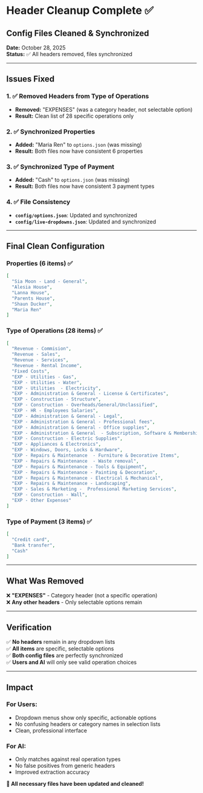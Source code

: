 # Header Cleanup Complete ✅

## Config Files Cleaned & Synchronized

**Date:** October 28, 2025  
**Status:** ✅ All headers removed, files synchronized

---

## Issues Fixed

### 1. ✅ Removed Headers from Type of Operations
- **Removed:** "EXPENSES" (was a category header, not selectable option)
- **Result:** Clean list of 28 specific operations only

### 2. ✅ Synchronized Properties
- **Added:** "Maria Ren" to `options.json` (was missing)
- **Result:** Both files now have consistent 6 properties

### 3. ✅ Synchronized Type of Payment
- **Added:** "Cash" to `options.json` (was missing)
- **Result:** Both files now have consistent 3 payment types

### 4. ✅ File Consistency
- **`config/options.json`**: Updated and synchronized
- **`config/live-dropdowns.json`**: Updated and synchronized

---

## Final Clean Configuration

### Properties (6 items) ✅
```json
[
  "Sia Moon - Land - General",
  "Alesia House", 
  "Lanna House",
  "Parents House",
  "Shaun Ducker",
  "Maria Ren"
]
```

### Type of Operations (28 items) ✅
```json
[
  "Revenue - Commision",
  "Revenue - Sales", 
  "Revenue - Services",
  "Revenue - Rental Income",
  "Fixed Costs",
  "EXP - Utilities - Gas",
  "EXP - Utilities - Water",
  "EXP - Utilities  - Electricity",
  "EXP - Administration & General - License & Certificates",
  "EXP - Construction - Structure",
  "EXP - Construction - Overheads/General/Unclassified",
  "EXP - HR - Employees Salaries",
  "EXP - Administration & General - Legal",
  "EXP - Administration & General - Professional fees",
  "EXP - Administration & General - Office supplies",
  "EXP - Administration & General  - Subscription, Software & Membership",
  "EXP - Construction - Electric Supplies",
  "EXP - Appliances & Electronics",
  "EXP - Windows, Doors, Locks & Hardware",
  "EXP - Repairs & Maintenance  - Furniture & Decorative Items",
  "EXP - Repairs & Maintenance  - Waste removal",
  "EXP - Repairs & Maintenance - Tools & Equipment",
  "EXP - Repairs & Maintenance - Painting & Decoration",
  "EXP - Repairs & Maintenance - Electrical & Mechanical",
  "EXP - Repairs & Maintenance - Landscaping",
  "EXP - Sales & Marketing -  Professional Marketing Services",
  "EXP - Construction - Wall",
  "EXP - Other Expenses"
]
```

### Type of Payment (3 items) ✅
```json
[
  "Credit card",
  "Bank transfer", 
  "Cash"
]
```

---

## What Was Removed

❌ **"EXPENSES"** - Category header (not a specific operation)  
❌ **Any other headers** - Only selectable options remain

---

## Verification

✅ **No headers** remain in any dropdown lists  
✅ **All items** are specific, selectable options  
✅ **Both config files** are perfectly synchronized  
✅ **Users and AI** will only see valid operation choices  

---

## Impact

### For Users:
- Dropdown menus show only specific, actionable options
- No confusing headers or category names in selection lists
- Clean, professional interface

### For AI:
- Only matches against real operation types
- No false positives from generic headers
- Improved extraction accuracy

**🎉 All necessary files have been updated and cleaned!**